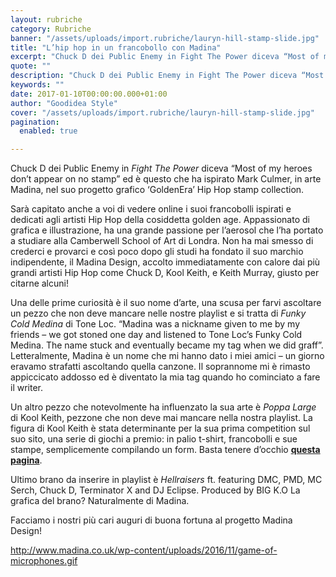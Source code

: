 ```yaml
---
layout: rubriche
category: Rubriche
banner: "/assets/uploads/import.rubriche/lauryn-hill-stamp-slide.jpg"
title: "L’hip hop in un francobollo con Madina"
excerpt: "Chuck D dei Public Enemy in Fight The Power diceva “Most of my heroes don’t appear on no stamp” ed è questo che ha ispirato Mark Culmer, in arte Madina, nel suo progetto grafico ‘GoldenEra’ Hip Hop stamp collection. Sarà capitato anche a voi di vedere online i suoi francobolli ispirati e dedicati agli artisti [&hellip"
quote: ""
description: "Chuck D dei Public Enemy in Fight The Power diceva “Most of my heroes don’t appear on no stamp” ed è questo che ha ispirato Mark Culmer, in arte Madina, nel suo progetto grafico ‘GoldenEra’ Hip Hop stamp collection. Sarà capitato anche a voi di vedere online i suoi francobolli ispirati e dedicati agli artisti [&hellip"
keywords: ""
date: 2017-01-10T00:00:00.000+01:00
author: "Goodidea Style"
cover: "/assets/uploads/import.rubriche/lauryn-hill-stamp-slide.jpg"
pagination:
  enabled: true

---
```


Chuck D dei Public Enemy in _Fight The Power_ diceva “Most of my heroes don’t appear on no stamp” ed è questo che ha ispirato Mark Culmer, in arte Madina, nel suo progetto grafico ‘GoldenEra’ Hip Hop stamp collection.

Sarà capitato anche a voi di vedere online i suoi francobolli ispirati e dedicati agli artisti Hip Hop della cosiddetta golden age. Appassionato di grafica e illustrazione, ha una grande passione per l’aerosol che l’ha portato a studiare alla Camberwell School of Art di Londra. Non ha mai smesso di crederci e provarci e così poco dopo gli studi ha fondato il suo marchio indipendente, il Madina Design, accolto immediatamente con calore dai più grandi artisti Hip Hop come Chuck D, Kool Keith, e Keith Murray, giusto per citarne alcuni!

Una delle prime curiosità è il suo nome d’arte, una scusa per farvi ascoltare un pezzo che non deve mancare nelle nostre playlist e si tratta di _Funky Cold Medina_ di Tone Loc. “Madina was a nickname given to me by my friends – we got stoned one day and listened to Tone Loc’s Funky Cold Medina. The name stuck and eventually became my tag when we did graff”. Letteralmente, Madina è un nome che mi hanno dato i miei amici – un giorno eravamo strafatti ascoltando quella canzone. Il soprannome mi è rimasto appiccicato addosso ed è diventato la mia tag quando ho cominciato a fare il writer.

Un altro pezzo che notevolmente ha influenzato la sua arte è _Poppa Large_ di Kool Keith, pezzone che non deve mai mancare nella nostra playlist. La figura di Kool Keith è stata determinante per la sua prima competition sul suo sito, una serie di giochi a premio: in palio t-shirt, francobolli e sue stampe, semplicemente compilando un form. Basta tenere d’occhio [**questa pagina**](http://www.madina.co.uk/competitions/).

Ultimo brano da inserire in playlist è _Hellraisers_ ft. featuring DMC, PMD, MC Serch, Chuck D, Terminator X and DJ Eclipse. Produced by BIG K.O La grafica del brano? Naturalmente di Madina.

Facciamo i nostri più cari auguri di buona fortuna al progetto Madina Design!

<http://www.madina.co.uk/wp-content/uploads/2016/11/game-of-microphones.gif>